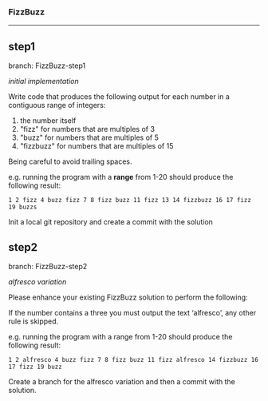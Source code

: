 ### FizzBuzz

---

## step1
branch: FizzBuzz-step1

_initial implementation_

Write code that produces the following output for each number in a contiguous range of integers:

1. the number itself
2. "fizz" for numbers that are multiples of 3
3. "buzz" for numbers that are multiples of 5
4. "fizzbuzz" for numbers that are multiples of 15

Being careful to avoid trailing spaces.

e.g. running the program with a __range__ from 1-20 should produce the following result:
```
1 2 fizz 4 buzz fizz 7 8 fizz buzz 11 fizz 13 14 fizzbuzz 16 17 fizz 19 buzzs
```
Init a local git repository and create a commit with the solution

## step2
branch: FizzBuzz-step2

_alfresco variation_

Please enhance your existing FizzBuzz solution to perform the following:

If the number contains a three you must output the text ‘alfresco’, any other rule is skipped.

e.g. running the program with a range from 1-20 should produce the following result:
```
1 2 alfresco 4 buzz fizz 7 8 fizz buzz 11 fizz alfresco 14 fizzbuzz 16 17 fizz 19 buzz
```

Create a branch for the alfresco variation and then a commit with the solution.
